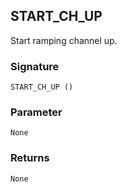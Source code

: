 ## START\_CH\_UP

Start ramping channel up.


### Signature

`START_CH_UP ()`


### Parameter

`None`


### Returns

`None`